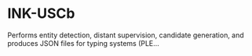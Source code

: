 # INK-USCb
Performs entity detection, distant supervision, candidate generation, and produces JSON files for typing systems (PLE…
